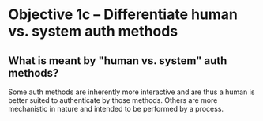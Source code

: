 # Objective 1c &ndash; Differentiate human vs. system auth methods

## What is meant by "human vs. system" auth methods?

Some auth methods are inherently more interactive and are thus a human is better suited to authenticate by those methods. Others are more mechanistic in nature and intended to be performed by a process.
